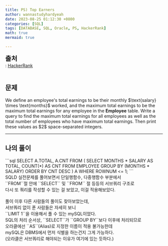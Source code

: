 ```yaml
---
title: PS) Top Earners
author: wannastudyhardyeah
date: 2023-08-25 01:12:30 +0800
categories: [SQL]
tags: [DATABASE, SQL, Oracle, PS, HackerRank]
math: true
mermaid: true

---
```

<span style="font-size: 1.3rem;"><b>출처</b></span><br>
\: <a href="https://www.hackerrank.com/challenges/what-type-of-triangle/problem">HackerRank</a>
<br><br>
<h2 id="problem">문제</h2>
We define an employee's total earnings to be their monthly $\text{salary} \times \text{months}$ worked, and the maximum total earnings to be the maximum total earnings for any employee in the <b>Employee</b> table. Write a query to find the maximum total earnings for all employees as well as the total number of employees who have maximum total earnings. Then print these values as $2$  space-separated integers.
<hr>
<h2 id="my-solved">나의 풀이</h2>
```sql
SELECT A.TOTAL, A.CNT
FROM (
    SELECT MONTHS * SALARY AS TOTAL, COUNT(*) AS CNT
    FROM EMPLOYEE
    GROUP BY (MONTHS * SALARY)
    ORDER BY CNT DESC
    ) A
WHERE ROWNUM <= 1;
```
<br>
SQLD 실전문제를 풀어보면서 단일행함수, 다중행함수 부분에서<br>``FROM``절 안에 ``SELECT`` 및 ``FROM`` 절 등등의 서브쿼리 구조로<br>다시 또 쿼리를 작성할 수 있는 걸 보았고, 이걸 적용해보았다.<br>
<br>
풀이 이후 다른 사람들의 풀이도 찾아보았는데,<br>
서브쿼리 없이 푼 사람들은 자세히 보니<br>``LIMIT 1``을 이용해서 풀 수 있는 mySQL이었다.<br>SQL의 처리 순서상, ``SELECT``가 ``GROUP BY``보다 이후에 처리되므로<br>
오라클에선 ``AS``(Alias)로 지정한 이름이 적용 불가능한데<br>
mySQL은 DBMS에서 먼저 식별을 하는건지 그게 가능하다.<br>
(오라클은 서브쿼리로 해야되는 이유가 여기에 있는 듯하다.)<br>